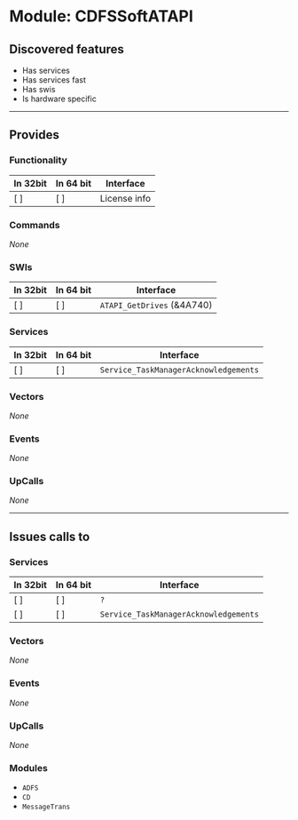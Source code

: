 # Module: CDFSSoftATAPI

## Discovered features


* Has services
* Has services fast
* Has swis
* Is hardware specific

---

## Provides

### Functionality

| In 32bit | In 64 bit | Interface |
|----------|-----------|-----------|
| [ ]      | [ ]       | License info |

### Commands


*None*


### SWIs


| In 32bit | In 64 bit | Interface |
|----------|-----------|-----------|
| [ ]      | [ ]       | `ATAPI_GetDrives` (&4A740) |


### Services


| In 32bit | In 64 bit | Interface |
|----------|-----------|-----------|
| [ ]      | [ ]       | `Service_TaskManagerAcknowledgements` |


### Vectors


*None*


### Events


*None*


### UpCalls


*None*


---

## Issues calls to

### Services


| In 32bit | In 64 bit | Interface |
|----------|-----------|-----------|
| [ ]      | [ ]       | `?` |
| [ ]      | [ ]       | `Service_TaskManagerAcknowledgements` |


### Vectors


*None*


### Events


*None*


### UpCalls


*None*


### Modules


* `ADFS`
* `CD`
* `MessageTrans`


